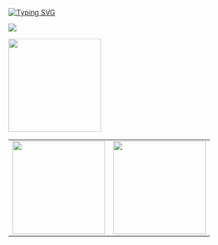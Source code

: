 <!-- <style type="text/css" rel="stylesheet">
#card {
  display: flex;
}
  
#toplang {
  margin-left: 30px;  
}
</style> -->

[![Typing SVG](https://readme-typing-svg.demolab.com?font=Fira+Code&size=19&pause=1000&width=435&lines=Hello+World+%F0%9F%91%8B)](https://git.io/typing-svg)

<p align="left">  
  <img src="https://count.getloli.com/get/@ligdy7?theme=rule34">
</p>

<p align="left">
  <img height="185" src="https://cdn.jsdelivr.net/gh/ligdy7/ligdy7@main/assets/github-contribution-grid-snake.svg" />
</p>



<!-- 
https://raw.githubusercontent.com/ligdy7/ligdy7/main/assets/github-contribution-grid-snake.svg -->

<table border="0">
    <tr>
      <td>
        <img height="185" src="https://github-readme-stats.vercel.app/api?username=ligdy7&show_icons=true" />
      </td>
      <td>
        <img height="185" src="https://github-readme-stats.vercel.app/api/top-langs/?username=ligdy7&layout=compact" />
      </td>
    </tr>
</table>








